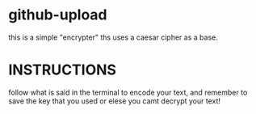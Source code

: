 # github-upload
this is a simple "encrypter" ths uses a caesar cipher as a base.
# INSTRUCTIONS # 
follow what is said in the terminal to encode your text, and remember to save the key that you used or elese you camt decrypt your text! 
